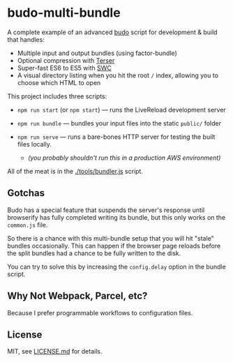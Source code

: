 # budo-multi-bundle

A complete example of an advanced [budo](https://github.com/mattdesl/budo) script for development & build that handles:

- Multiple input and output bundles (using factor-bundle)
- Optional compression with [Terser](https://www.npmjs.com/package/terser)
- Super-fast ES6 to ES5 with [SWC](https://github.com/swc-project/swc)
- A visual directory listing when you hit the root `/` index, allowing you to choose which HTML to open

This project includes three scripts:

- `npm run start` (or `npm start`) — runs the LiveReload development server

- `npm run bundle` — bundles your input files into the static `public/` folder

- `npm run serve` — runs a bare-bones HTTP server for testing the built files locally.

  - <em>(you probably shouldn't run this in a production AWS environment)</em>

All of the meat is in the [./tools/bundler.js](./tools/bundler.js) script.

## Gotchas

Budo has a special feature that suspends the server's response until browserify has fully completed writing its bundle, but this only works on the `common.js` file.

So there is a chance with this multi-bundle setup that you will hit "stale" bundles occasionally. This can happen if the browser page reloads before the split bundles had a chance to be fully written to the disk.

You can try to solve this by increasing the `config.delay` option in the bundle script.

## Why Not Webpack, Parcel, etc?

Because I prefer programmable workflows to configuration files.

## License

MIT, see [LICENSE.md](http://github.com/mattdesl/budo-multi-bundle/blob/master/LICENSE.md) for details.
